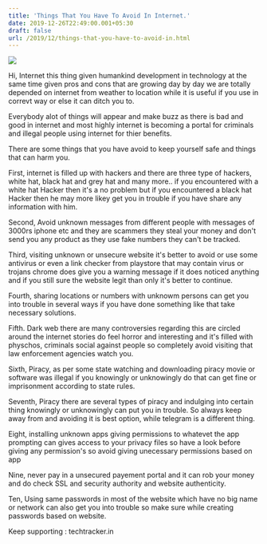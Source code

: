 ```yaml
---
title: 'Things That You Have To Avoid In Internet.'
date: 2019-12-26T22:49:00.001+05:30
draft: false
url: /2019/12/things-that-you-have-to-avoid-in.html
---
```


  

  

  

  

[![](https://lh3.googleusercontent.com/-nFxsAyzqPeg/XhADnW4PkfI/AAAAAAAAAhs/WTIOloQJGo8JJxJ6-2kxTaK87YCAQPZfQCLcBGAsYHQ/s1600/IMG_20200104_084500_843.jpg)](https://lh3.googleusercontent.com/-nFxsAyzqPeg/XhADnW4PkfI/AAAAAAAAAhs/WTIOloQJGo8JJxJ6-2kxTaK87YCAQPZfQCLcBGAsYHQ/s1600/IMG_20200104_084500_843.jpg)

  

Hi, Internet this thing given humankind development in technology at the same time given pros and cons that are growing day by day we are totally depended on internet from weather to location while it is useful if you use in correvt way or else it can ditch you to.

  

Everybody alot of things will appear and make buzz as there is bad and good in internet and most highly internet is becoming a portal for criminals and illegal people using internet for thier benefits.

  

There are some things that you have avoid to keep yourself safe and things that can harm you.

  

First, internet is filled up with hackers and there are three type of hackers, white hat, black hat and grey hat and many more.. if you encountered with a white hat Hacker then it's a no problem but if you encountered a black hat Hacker then he may more likey get you in trouble if you have share any information with him.

  

Second, Avoid unknown messages from different people with messages of 3000rs iphone etc and they are scammers they steal your money and don't send you any product as they use fake numbers they can't be tracked.

  

Third, visiting unknown or unsecure website it's better to avoid or use some antivirus or even a link checker from playstore that may contain virus or trojans chrome does give you a warning message if it does noticed anything and if you still sure the website legit than only it's better to continue.

  

Fourth, sharing locations or numbers with unknowm persons can get you into trouble in several ways if you have done something like that take necessary solutions.

  

Fifth. Dark web there are many controversies regarding this are circled around the internet stories do feel horror and interesting and it's filled with physchos, criminals social against people so completely avoid visiting that law enforcement agencies watch you.

  

Sixth, Piracy, as per some state watching and downloading piracy movie or software was illegal if you knowingly or unknowingly do that can get fine or imprisonment according to state rules.

  

Seventh, Piracy there are several types of piracy and indulging into certain thing knowingly or unknowingly can put you in trouble. So always keep away from and avoiding it is best option, while telegram is a different thing.

  

Eight, installing unknown apps giving permissions to whatevet the app prompting can gives access to your privacy files so have a look before giving any permission's so avoid giving unecessary permissions based on app

  

Nine, never pay in a unsecured payement portal and it can rob your money and do check SSL and security authority and website authenticity.

  

Ten, Using same passwords in most of the website which have no big name or network can also get you into trouble so make sure while creating passwords based on website.

  

Keep supporting : techtracker.in